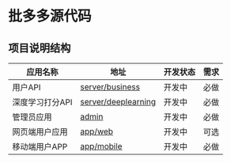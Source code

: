 # 批多多源代码

## 项目说明结构

| 应用名称        | 地址            | 开发状态 | 需求 |
| --------------- | --------------- | -------- | ---- |
| 用户API         | [server/business](server/business) | 开发中   | 必做 |
| 深度学习打分API | [server/deeplearning](server/deeplearning) | 开发中   | 必做 |
| 管理员应用      | [admin](admin) | 开发中   | 必做 |
| 网页端用户应用  | [app/web](app/web) | 开发中   | 可选 |
| 移动端用户APP   | [app/mobile](app/mobile)             | 开发中   | 必做 |
